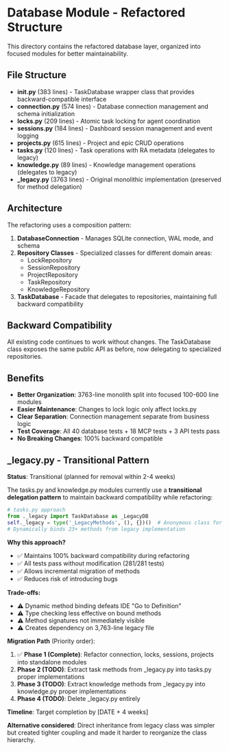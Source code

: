 # Database Module - Refactored Structure

This directory contains the refactored database layer, organized into focused modules for better maintainability.

## File Structure

- **__init__.py** (383 lines) - TaskDatabase wrapper class that provides backward-compatible interface
- **connection.py** (574 lines) - Database connection management and schema initialization
- **locks.py** (209 lines) - Atomic task locking for agent coordination
- **sessions.py** (184 lines) - Dashboard session management and event logging
- **projects.py** (615 lines) - Project and epic CRUD operations
- **tasks.py** (120 lines) - Task operations with RA metadata (delegates to legacy)
- **knowledge.py** (89 lines) - Knowledge management operations (delegates to legacy)
- **_legacy.py** (3763 lines) - Original monolithic implementation (preserved for method delegation)

## Architecture

The refactoring uses a composition pattern:

1. **DatabaseConnection** - Manages SQLite connection, WAL mode, and schema
2. **Repository Classes** - Specialized classes for different domain areas:
   - LockRepository
   - SessionRepository
   - ProjectRepository
   - TaskRepository
   - KnowledgeRepository
3. **TaskDatabase** - Facade that delegates to repositories, maintaining full backward compatibility

## Backward Compatibility

All existing code continues to work without changes. The TaskDatabase class exposes the same public API as before, now delegating to specialized repositories.

## Benefits

- **Better Organization**: 3763-line monolith split into focused 100-600 line modules
- **Easier Maintenance**: Changes to lock logic only affect locks.py
- **Clear Separation**: Connection management separate from business logic
- **Test Coverage**: All 40 database tests + 18 MCP tests + 3 API tests pass
- **No Breaking Changes**: 100% backward compatible

## _legacy.py - Transitional Pattern

**Status**: Transitional (planned for removal within 2-4 weeks)

The tasks.py and knowledge.py modules currently use a **transitional delegation pattern** to maintain backward compatibility while refactoring:

```python
# tasks.py approach
from ._legacy import TaskDatabase as _LegacyDB
self._legacy = type('_LegacyMethods', (), {})()  # Anonymous class for method binding
# Dynamically binds 23+ methods from legacy implementation
```

**Why this approach?**
- ✅ Maintains 100% backward compatibility during refactoring
- ✅ All tests pass without modification (281/281 tests)
- ✅ Allows incremental migration of methods
- ✅ Reduces risk of introducing bugs

**Trade-offs:**
- ⚠️ Dynamic method binding defeats IDE "Go to Definition"
- ⚠️ Type checking less effective on bound methods
- ⚠️ Method signatures not immediately visible
- ⚠️ Creates dependency on 3,763-line legacy file

**Migration Path** (Priority order):
1. ✅ **Phase 1 (Complete)**: Refactor connection, locks, sessions, projects into standalone modules
2. **Phase 2 (TODO)**: Extract task methods from _legacy.py into tasks.py proper implementations
3. **Phase 3 (TODO)**: Extract knowledge methods from _legacy.py into knowledge.py proper implementations
4. **Phase 4 (TODO)**: Delete _legacy.py entirely

**Timeline**: Target completion by [DATE + 4 weeks]

**Alternative considered**: Direct inheritance from legacy class was simpler but created tighter coupling and made it harder to reorganize the class hierarchy.

